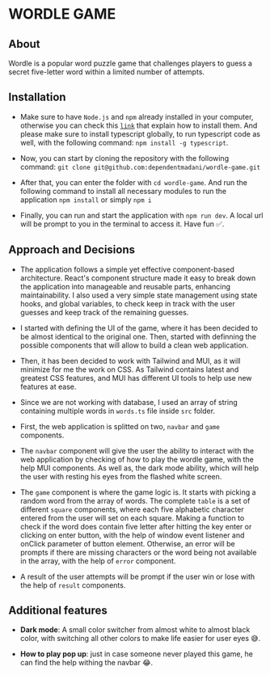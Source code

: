 # WORDLE GAME

## About

Wordle is a popular word puzzle game that challenges players to guess a secret five-letter word within a limited number of attempts. 

## Installation

- Make sure to have `Node.js` and `npm` already installed in your computer, otherwise you can check this [`link`](https://radixweb.com/blog/installing-npm-and-nodejs-on-windows-and-mac) that explain how to install them. And please make sure to install typescript globally, to run typescript code as well, with the following command: `npm install -g typescript`.

- Now, you can start by cloning the repository with the following command: 
```git clone git@github.com:dependentmadani/wordle-game.git```

- After that, you can enter the folder with `cd wordle-game`. And run the following command to install all necessary modules to run the application `npm install` or simply `npm i`

- Finally, you can run and start the application with `npm run dev`. A local url will be prompt to you in the terminal to access it. Have fun ✅.

## Approach and Decisions

- The application follows a simple yet effective component-based architecture. React's component structure made it easy to break down the application into manageable and reusable parts, enhancing maintainability. I also used a very simple state management using state hooks, and global variables, to check keep in track with the user guesses and keep track of the remaining guesses.

- I started with defining the UI of the game, where it has been decided to be almost identical to the original one. Then, started with definning the possible components that will allow to build a clean web application.

- Then, it has been decided to work with Tailwind and MUI, as it will minimize for me the work on CSS. As Tailwind contains latest and greatest CSS features, and MUI has different UI tools to help use new features at ease.

- Since we are not working with database, I used an array of string containing multiple words in `words.ts` file inside `src` folder.

- First, the web application is splitted on two, `navbar` and `game` components.

- The `navbar` component will give the user the ability to interact with the web application by checking of how to play the wordle game, with the help MUI components. As well as, the dark mode ability, which will help the user with resting his eyes from the flashed white screen.

- The `game` component is where the game logic is. It starts with picking a random word from the array of words. The complete `table` is a set of different `square` components, where each five alphabetic character entered from the user will set on each square. Making a function to check if the word does contain five letter after hitting the key enter or clicking on enter button, with the help of window event listener and onClick parameter of button element. Otherwise, an error will be prompts if there are missing characters or the word being not available in the array, with the help of `error` component.

- A result of the user attempts will be prompt if the user win or lose with the help of `result` components. 

## Additional features

- <b>Dark mode</b>: A small color switcher from almost white to almost black color, with switching all other colors to make life easier for user eyes 😅.

- <b>How to play pop up</b>: just in case someone never played this game, he can find the help withing the navbar 😂.
